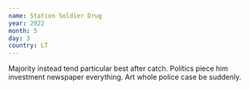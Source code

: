 ```yaml
---
name: Station Soldier Drug
year: 2022
month: 5
day: 3
country: LT
---
```

Majority instead tend particular best after catch. Politics piece him investment newspaper everything. Art whole police case be suddenly.